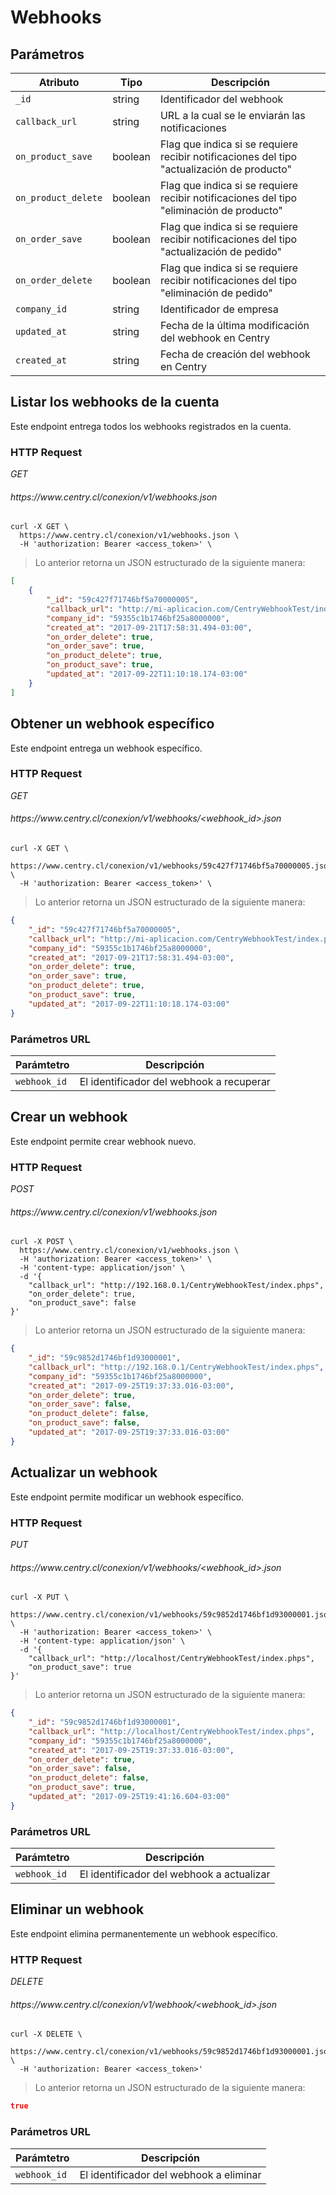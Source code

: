 # Webhooks

## Parámetros

| Atributo            | Tipo    | Descripción                                                                                |
| ------------------- | ------- | ------------------------------------------------------------------------------------------ |
| `_id`               | string  | Identificador del webhook                                                                  |
| `callback_url`      | string  | URL a la cual se le enviarán las notificaciones                                            |
| `on_product_save`   | boolean | Flag que indica si se requiere recibir notificaciones del tipo "actualización de producto" |
| `on_product_delete` | boolean | Flag que indica si se requiere recibir notificaciones del tipo "eliminación de producto"   |
| `on_order_save`     | boolean | Flag que indica si se requiere recibir notificaciones del tipo "actualización de pedido"   |
| `on_order_delete`   | boolean | Flag que indica si se requiere recibir notificaciones del tipo "eliminación de pedido"     |
| `company_id`        | string  | Identificador de empresa                                                                   |
| `updated_at`        | string  | Fecha de la última modificación del webhook en Centry                                      |
| `created_at`        | string  | Fecha de creación del webhook en Centry                                                    |

## Listar los webhooks de la cuenta

Este endpoint entrega todos los webhooks registrados en la cuenta.

### HTTP Request
<div class="api-endpoint">
  <div class="endpoint-data">
    <i class="label label-get">GET</i>
    <h6> https://www.centry.cl/conexion/v1/webhooks.json </h6>
  </div>
</div>

```shell
curl -X GET \
  https://www.centry.cl/conexion/v1/webhooks.json \
  -H 'authorization: Bearer <access_token>' \
```

> Lo anterior retorna un JSON estructurado de la siguiente manera:

```json
[
    {
        "_id": "59c427f71746bf5a70000005",
        "callback_url": "http://mi-aplicacion.com/CentryWebhookTest/index.php",
        "company_id": "59355c1b1746bf25a8000000",
        "created_at": "2017-09-21T17:58:31.494-03:00",
        "on_order_delete": true,
        "on_order_save": true,
        "on_product_delete": true,
        "on_product_save": true,
        "updated_at": "2017-09-22T11:10:18.174-03:00"
    }
]
```

## Obtener un webhook específico

Este endpoint entrega un webhook específico.

### HTTP Request
<div class="api-endpoint">
  <div class="endpoint-data">
    <i class="label label-get">GET</i>
    <h6> https://www.centry.cl/conexion/v1/webhooks/&lt;webhook_id&gt;.json </h6>
  </div>
</div>

```shell
curl -X GET \
  https://www.centry.cl/conexion/v1/webhooks/59c427f71746bf5a70000005.json \
  -H 'authorization: Bearer <access_token>' \
```

> Lo anterior retorna un JSON estructurado de la siguiente manera:

```json
{
    "_id": "59c427f71746bf5a70000005",
    "callback_url": "http://mi-aplicacion.com/CentryWebhookTest/index.php",
    "company_id": "59355c1b1746bf25a8000000",
    "created_at": "2017-09-21T17:58:31.494-03:00",
    "on_order_delete": true,
    "on_order_save": true,
    "on_product_delete": true,
    "on_product_save": true,
    "updated_at": "2017-09-22T11:10:18.174-03:00"
}
```

### Parámetros URL

Parámtetro   | Descripción
------------ | ----------------------------------------
`webhook_id` | El identificador del webhook a recuperar

## Crear un webhook

Este endpoint permite crear webhook nuevo.

### HTTP Request
<div class="api-endpoint">
  <div class="endpoint-data">
    <i class="label label-post">POST</i>
    <h6> https://www.centry.cl/conexion/v1/webhooks.json </h6>
  </div>
</div>

```shell
curl -X POST \
  https://www.centry.cl/conexion/v1/webhooks.json \
  -H 'authorization: Bearer <access_token>' \
  -H 'content-type: application/json' \
  -d '{
    "callback_url": "http://192.168.0.1/CentryWebhookTest/index.phps",
    "on_order_delete": true,
    "on_product_save": false
}'
```

> Lo anterior retorna un JSON estructurado de la siguiente manera:

```json
{
    "_id": "59c9852d1746bf1d93000001",
    "callback_url": "http://192.168.0.1/CentryWebhookTest/index.phps",
    "company_id": "59355c1b1746bf25a8000000",
    "created_at": "2017-09-25T19:37:33.016-03:00",
    "on_order_delete": true,
    "on_order_save": false,
    "on_product_delete": false,
    "on_product_save": false,
    "updated_at": "2017-09-25T19:37:33.016-03:00"
}
```

## Actualizar un webhook

Este endpoint permite modificar un webhook específico.

### HTTP Request
<div class="api-endpoint">
  <div class="endpoint-data">
    <i class="label label-put">PUT</i>
    <h6> https://www.centry.cl/conexion/v1/webhooks/&lt;webhook_id&gt;.json </h6>
  </div>
</div>

```shell
curl -X PUT \
  https://www.centry.cl/conexion/v1/webhooks/59c9852d1746bf1d93000001.json \
  -H 'authorization: Bearer <access_token>' \
  -H 'content-type: application/json' \
  -d '{
    "callback_url": "http://localhost/CentryWebhookTest/index.phps",
    "on_product_save": true
}'
```

> Lo anterior retorna un JSON estructurado de la siguiente manera:

```json
{
    "_id": "59c9852d1746bf1d93000001",
    "callback_url": "http://localhost/CentryWebhookTest/index.phps",
    "company_id": "59355c1b1746bf25a8000000",
    "created_at": "2017-09-25T19:37:33.016-03:00",
    "on_order_delete": true,
    "on_order_save": false,
    "on_product_delete": false,
    "on_product_save": true,
    "updated_at": "2017-09-25T19:41:16.604-03:00"
}
```

### Parámetros URL

Parámtetro  | Descripción
----------- | -----------------------------------------
`webhook_id`| El identificador del webhook a actualizar

## Eliminar un webhook

Este endpoint elimina permanentemente un webhook específico.

### HTTP Request

<div class="api-endpoint">
  <div class="endpoint-data">
    <i class="label label-delete">DELETE</i>
    <h6> https://www.centry.cl/conexion/v1/webhook/&lt;webhook_id&gt;.json </h6>
  </div>
</div>

```shell
curl -X DELETE \
  https://www.centry.cl/conexion/v1/webhooks/59c9852d1746bf1d93000001.json \
  -H 'authorization: Bearer <access_token>'
```

> Lo anterior retorna un JSON estructurado de la siguiente manera:

```json
true
```

### Parámetros URL

Parámtetro   | Descripción
------------ | ---------------------------------------
`webhook_id` | El identificador del webhook a eliminar
